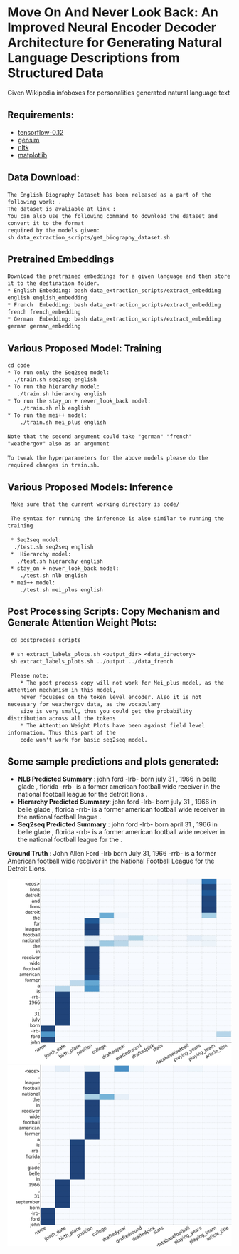 # Move On And Never Look Back: An Improved Neural Encoder Decoder Architecture for Generating Natural Language Descriptions from Structured Data

Given Wikipedia infoboxes for personalities generated natural language text


## Requirements:
* [tensorflow-0.12](https://www.tensorflow.org/versions/r0.12/get_started/os_setup)
* [gensim](https://pypi.python.org/pypi/gensim)
* [nltk](http://www.nltk.org/install.html)
* [matplotlib](https://matplotlib.org/users/installing.html)

## Data Download:
    The English Biography Dataset has been released as a part of the following work: .
    The dataset is avaliable at link : 
    You can also use the following command to download the dataset and convert it to the format
    required by the models given:
    sh data_extraction_scripts/get_biography_dataset.sh

## Pretrained Embeddings
    Download the pretrained embeddings for a given language and then store it to the destination folder. 
    * English Embedding: bash data_extraction_scripts/extract_embedding english english_embedding
    * French  Embedding: bash data_extraction_scripts/extract_embedding french french_embedding
    * German  Embedding: bash data_extraction_scripts/extract_embedding german german_embedding
    
    
## Various Proposed Model: Training
    cd code
    * To run only the Seq2seq model:
      ./train.sh seq2seq english
    * To run the hierarchy model:
       ./train.sh hierarchy english
    * To run the stay_on + never_look_back model:
        ./train.sh nlb english
    * To run the mei++ model:
        ./train.sh mei_plus english
   
    Note that the second argument could take "german" "french" "weathergov" also as an argument 
    
    To tweak the hyperparameters for the above models please do the required changes in train.sh.
    
 ## Various Proposed Models: Inference
     Make sure that the current working directory is code/
    
     The syntax for running the inference is also similar to running the training 
 
     * Seq2seq model:
      ./test.sh seq2seq english
     *  Hierarchy model:
       ./test.sh hierarchy english
     * stay_on + never_look_back model:
        ./test.sh nlb english
     * mei++ model:
        ./test.sh mei_plus english
 
 
 ## Post Processing Scripts: Copy Mechanism and Generate Attention Weight Plots:
     cd postprocess_scripts
     
     # sh extract_labels_plots.sh <output_dir> <data_directory>
     sh extract_labels_plots.sh ../output ../data_french
     
     Please note:
        * The post process copy will not work for Mei_plus model, as the attention mechanism in this model, 
        never focusses on the token level encoder. Also it is not necessary for weathergov data, as the vocabulary
        size is very small, thus you could get the probability distribution across all the tokens
        * The Attention Weight Plots have been against field level information. Thus this part of the
        code won't work for basic seq2seq model.
 
 
 
 ## Some sample predictions and plots generated:
 
 * **NLB Predicted Summary**      :  john ford -lrb- born july 31 , 1966 in belle glade , florida -rrb- is a former american football wide receiver in the national football league for the detroit lions . 
 * **Hierarchy Predicted Summary**: john ford -lrb- born july 31 , 1966 in belle glade , florida -rrb- is a former american football wide receiver in the national football league .
 * **Seq2seq Predicted Summary**  :  john ford -lrb- born april 31 , 1966 in belle glade , florida -rrb- is a former american football wide receiver in the national football league for the . 

 **Ground Truth** : John Allen Ford -lrb born July 31, 1966 -rrb-  is a former American football wide receiver in the National Football League for the Detroit Lions.

<img src='/images/eng_hier.jpg'> <img src='/images/eng_nlb.jpg'>
